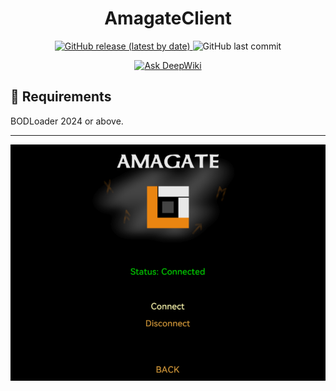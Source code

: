 <h1 align="center">AmagateClient</h1>

<div align="center">
  <a href="https://github.com/Sryml/AmagateClient/releases" target="_blank">
    <img alt="GitHub release (latest by date)"
      src="https://img.shields.io/github/v/release/sryml/AmagateClient?style=social">
  </a>

  <img alt="GitHub last commit" src="https://img.shields.io/github/last-commit/sryml/AmagateClient?style=social">

<p>
  <a href="https://deepwiki.com/Sryml/AmagateClient"><img src="https://deepwiki.com/badge.svg" alt="Ask DeepWiki"></a>
</p>

</div>

## 🌟 Requirements

BODLoader 2024 or above.

<hr>

<img src="https://raw.githubusercontent.com/Sryml/AmagateClient/refs/heads/main/Preview/AmagateClient.png" width="600" />
